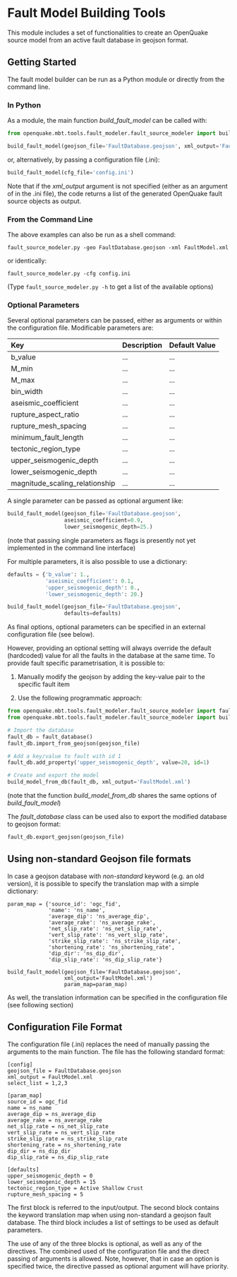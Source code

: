 # Fault Model Building Tools

This module includes a set of functionalities to create an OpenQuake source model from an active fault database in geojson format.

## Getting Started

The fault model builder can be run as a Python module or directly from the command line.

### In Python

As a module, the main function *build_fault_model* can be called with:

```python
from openquake.mbt.tools.fault_modeler.fault_source_modeler import build_fault_model

build_fault_model(geojson_file='FaultDatabase.geojson', xml_output='FaultModel.xml')
```

or, alternatively, by passing a configuration file (.ini):

```python
build_fault_model(cfg_file='config.ini')
```

Note that if the *xml_output* argument is not specified (either as an argument of in the .ini file), the code returns a list of the generated OpenQuake fault source objects as output.

### From the Command Line

The above examples can also be run as a shell command:

```console
fault_source_modeler.py -geo FaultDatabase.geojson -xml FaultModel.xml
```
or identically:

```console
fault_source_modeler.py -cfg config.ini
```

(Type ```fault_source_modeler.py -h``` to get a list of the available options)

### Optional Parameters

Several optional parameters can be passed, either as arguments or within the configuration file.
Modificable parameters are:

| Key | Description | Default Value |
|:----|:------------|:--------|
| b_value | ... | ... |
| M_min | ... | ... |
| M_max | ... | ... |
| bin_width | ... | ... |
| aseismic_coefficient | ... | ... |
| rupture_aspect_ratio | ... | ... |
| rupture_mesh_spacing | ... | ... |
| minimum_fault_length | ... | ... |
| tectonic_region_type | ... | ... |
| upper_seismogenic_depth | ... | ... |
| lower_seismogenic_depth | ... | ... |
| magnitude_scaling_relationship | ... | ... |

A single parameter can be passed as optional argument like:

```python
build_fault_model(geojson_file='FaultDatabase.geojson', 
                  aseismic_coefficient=0.9,
                  lower_seismogenic_depth=25.)
```

(note that passing single parameters as flags is presently not yet implemented in the command line interface)

For multiple parameters, it is also possible to use a dictionary:

```python
defaults = {'b_value': 1.,
            'aseismic_coefficient': 0.1,
            'upper_seismogenic_depth': 0.,
            'lower_seismogenic_depth': 20.}

build_fault_model(geojson_file='FaultDatabase.geojson', 
                  defaults=defaults)
```

As final options, optional parameters can be specified in an external configuration file (see below).

However, providing an optional setting will always override the default (hardcoded) value for all the faults in the database at the same time. To provide fault specific parametrisation, it is possible to:

1. Manually modify the geojson by adding the key-value pair to the specific fault item

2. Use the following programmatic approach:

```python
from openquake.mbt.tools.fault_modeler.fault_source_modeler import fault_database
from openquake.mbt.tools.fault_modeler.fault_source_modeler import build_model_from_db

# Import the database
fault_db = fault_database()
fault_db.import_from_geojson(geojson_file)

# Add a key/value to fault with id 1
fault_db.add_property('upper_seismogenic_depth', value=20, id=1)

# Create and export the model
build_model_from_db(fault_db, xml_output='FaultModel.xml')
```
(note that the function *build_model_from_db* shares the same options of *build_fault_model*)

The *fault_database* class can be used also to export the modified database to geojson format:

```python
fault_db.export_geojson(geojson_file)
```

## Using non-standard Geojson file formats

In case a geojson database with *non-standard* keyword (e.g. an old version),
it is possible to specify the translation map with a simple dictionary:

```
param_map = {'source_id': 'ogc_fid',
             'name': 'ns_name',
             'average_dip': 'ns_average_dip',
             'average_rake': 'ns_average_rake',
             'net_slip_rate': 'ns_net_slip_rate',
             'vert_slip_rate': 'ns_vert_slip_rate',
             'strike_slip_rate': 'ns_strike_slip_rate',
             'shortening_rate': 'ns_shortening_rate',
             'dip_dir': 'ns_dip_dir',
             'dip_slip_rate': 'ns_dip_slip_rate'}

build_fault_model(geojson_file='FaultDatabase.geojson',
                  xml_output='FaultModel.xml')
                  param_map=param_map)
```

As well, the translation information can be specified in the configuration file (see following section)

## Configuration File Format

The configuration file (.ini) replaces the need of manually passing the arguments to the main function.
The file has the following standard format:

```
[config]
geojson_file = FaultDatabase.geojson
xml_output = FaultModel.xml
select_list = 1,2,3

[param_map]
source_id = ogc_fid
name = ns_name
average_dip = ns_average_dip
average_rake = ns_average_rake
net_slip_rate = ns_net_slip_rate
vert_slip_rate = ns_vert_slip_rate
strike_slip_rate = ns_strike_slip_rate
shortening_rate = ns_shortening_rate
dip_dir = ns_dip_dir
dip_slip_rate = ns_dip_slip_rate

[defaults]
upper_seismogenic_depth = 0
lower_seismogenic_depth = 15
tectonic_region_type = Active Shallow Crust
rupture_mesh_spacing = 5
```

The first block is referred to the input/output. The second block contains the keyword translation map when using non-standard a geojson fault database. The third block includes a list of settings to be used as default parameters.

The use of any of the three blocks is optional, as well as any of the directives. The combined used of the configuration file and the direct passing of arguments is allowed. Note, however, that in case an option is specified twice, the directive passed as optional argument will have priority.
